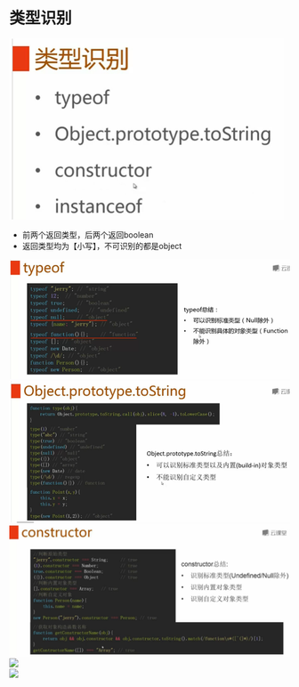 # 类型识别
![](2.PNG)<br />
* 前两个返回类型，后两个返回boolean
* 返回类型均为【小写】，不可识别的都是object

![](3.PNG)<br />
![](4.PNG)<br />
![](5.PNG)<br />
![](6.PNG)<br />
![](7.png)<br />



